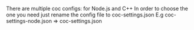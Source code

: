There are multiple coc configs: for Node.js and C++
In order to choose the one you need just rename the config file to coc-settings.json
E.g coc-settings-node.json => coc-settings.json

